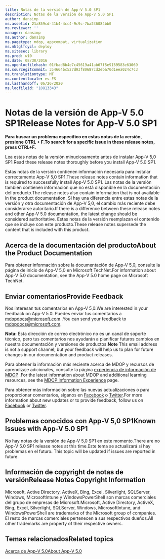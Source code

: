 ```yaml
---
title: Notas de la versión de App-V 5.0 SP1
description: Notas de la versión de App-V 5.0 SP1
author: dansimp
ms.assetid: 21a859cd-41b4-4cc4-9c9c-7ba236084bb0
ms.reviewer: ''
manager: dansimp
ms.author: dansimp
ms.pagetype: mdop, appcompat, virtualization
ms.mktglfcycl: deploy
ms.sitesec: library
ms.prod: w10
ms.date: 08/30/2016
ms.openlocfilehash: 01fbad8b4e7c45619a41ab67f5e9159583e63069
ms.sourcegitcommit: 354664bc527d93f80687cd2eba70d1eea024c7c3
ms.translationtype: MT
ms.contentlocale: es-ES
ms.lasthandoff: 06/26/2020
ms.locfileid: "10813343"
---
```

# <span data-ttu-id="1b717-103">Notas de la versión de App-V 5.0 SP1</span><span class="sxs-lookup"><span data-stu-id="1b717-103">Release Notes for App-V 5.0 SP1</span></span>


**<span data-ttu-id="1b717-104">Para buscar un problema específico en estas notas de la versión, presione CTRL + F.</span><span class="sxs-lookup"><span data-stu-id="1b717-104">To search for a specific issue in these release notes, press CTRL+F.</span></span>**

<span data-ttu-id="1b717-105">Lea estas notas de la versión minuciosamente antes de instalar App-V 5,0 SP1.</span><span class="sxs-lookup"><span data-stu-id="1b717-105">Read these release notes thoroughly before you install App-V 5.0 SP1.</span></span>

<span data-ttu-id="1b717-106">Estas notas de la versión contienen información necesaria para instalar correctamente App-V 5,0 SP1.</span><span class="sxs-lookup"><span data-stu-id="1b717-106">These release notes contain information that is required to successfully install App-V 5.0 SP1.</span></span> <span data-ttu-id="1b717-107">Las notas de la versión también contienen información que no está disponible en la documentación del producto.</span><span class="sxs-lookup"><span data-stu-id="1b717-107">The release notes also contain information that is not available in the product documentation.</span></span> <span data-ttu-id="1b717-108">Si hay una diferencia entre estas notas de la versión y otra documentación de App-V 5,0, el cambio más reciente debe considerarse autoritario.</span><span class="sxs-lookup"><span data-stu-id="1b717-108">If there is a difference between these release notes and other App-V 5.0 documentation, the latest change should be considered authoritative.</span></span> <span data-ttu-id="1b717-109">Estas notas de la versión reemplazan el contenido que se incluye con este producto.</span><span class="sxs-lookup"><span data-stu-id="1b717-109">These release notes supersede the content that is included with this product.</span></span>

## <span data-ttu-id="1b717-110">Acerca de la documentación del producto</span><span class="sxs-lookup"><span data-stu-id="1b717-110">About the Product Documentation</span></span>


<span data-ttu-id="1b717-111">Para obtener información sobre la documentación de App-V 5,0, consulte la página de inicio de App-V 5,0 en Microsoft TechNet.</span><span class="sxs-lookup"><span data-stu-id="1b717-111">For information about App-V 5.0 documentation, see the App-V 5.0 home page on Microsoft TechNet.</span></span>

## <span data-ttu-id="1b717-112">Enviar comentarios</span><span class="sxs-lookup"><span data-stu-id="1b717-112">Provide Feedback</span></span>


<span data-ttu-id="1b717-113">Nos interesan tus comentarios en App-V 5,0.</span><span class="sxs-lookup"><span data-stu-id="1b717-113">We are interested in your feedback on App-V 5.0.</span></span> <span data-ttu-id="1b717-114">Puedes enviar tus comentarios a <mdopdocs@microsoft.com> .</span><span class="sxs-lookup"><span data-stu-id="1b717-114">You can send your feedback to <mdopdocs@microsoft.com>.</span></span>

<span data-ttu-id="1b717-115">**Nota:**  Esta dirección de correo electrónico no es un canal de soporte técnico, pero tus comentarios nos ayudarán a planificar futuros cambios en nuestra documentación y versiones de productos.</span><span class="sxs-lookup"><span data-stu-id="1b717-115">**Note** This email address is not a support channel, but your feedback will help us to plan for future changes in our documentation and product releases.</span></span>

 

<span data-ttu-id="1b717-116">Para obtener la información más reciente acerca de MDOP y recursos de aprendizaje adicionales, consulte la página [experiencia de información de MDOP](https://go.microsoft.com/fwlink/p/?LinkId=236032) .</span><span class="sxs-lookup"><span data-stu-id="1b717-116">For the latest information about MDOP and additional learning resources, see the [MDOP Information Experience](https://go.microsoft.com/fwlink/p/?LinkId=236032) page.</span></span>

<span data-ttu-id="1b717-117">Para obtener más información sobre las nuevas actualizaciones o para proporcionar comentarios, síganos en [Facebook](https://go.microsoft.com/fwlink/p/?LinkId=242445) o [Twitter](https://go.microsoft.com/fwlink/p/?LinkId=242447).</span><span class="sxs-lookup"><span data-stu-id="1b717-117">For more information about new updates or to provide feedback, follow us on [Facebook](https://go.microsoft.com/fwlink/p/?LinkId=242445) or [Twitter](https://go.microsoft.com/fwlink/p/?LinkId=242447).</span></span>

## <span data-ttu-id="1b717-118">Problemas conocidos con App-V 5,0 SP1</span><span class="sxs-lookup"><span data-stu-id="1b717-118">Known Issues with App-V 5.0 SP1</span></span>


<span data-ttu-id="1b717-119">No hay notas de la versión de App-V 5,0 SP1 en este momento.</span><span class="sxs-lookup"><span data-stu-id="1b717-119">There are no App-V 5.0 SP1 release notes at this time.</span></span><span data-ttu-id="1b717-120">Este tema se actualizará si hay problemas en el futuro.</span><span class="sxs-lookup"><span data-stu-id="1b717-120"> This topic will be updated if issues are reported in future.</span></span>

## <span data-ttu-id="1b717-121">Información de copyright de notas de versión</span><span class="sxs-lookup"><span data-stu-id="1b717-121">Release Notes Copyright Information</span></span>


<span data-ttu-id="1b717-122">Microsoft, Active Directory, ActiveX, Bing, Excel, Silverlight, SQLServer, Windows, MicrosoftIntune y WindowsPowerShell son marcas comerciales del grupo de empresas de Microsoft.</span><span class="sxs-lookup"><span data-stu-id="1b717-122">Microsoft, Active Directory, ActiveX, Bing, Excel, Silverlight, SQLServer, Windows, MicrosoftIntune, and WindowsPowerShell are trademarks of the Microsoft group of companies.</span></span> <span data-ttu-id="1b717-123">El resto de marcas comerciales pertenecen a sus respectivos dueños.</span><span class="sxs-lookup"><span data-stu-id="1b717-123">All other trademarks are property of their respective owners.</span></span>








## <span data-ttu-id="1b717-124">Temas relacionados</span><span class="sxs-lookup"><span data-stu-id="1b717-124">Related topics</span></span>


[<span data-ttu-id="1b717-125">Acerca de App-V 5.0</span><span class="sxs-lookup"><span data-stu-id="1b717-125">About App-V 5.0</span></span>](about-app-v-50.md)

 

 





